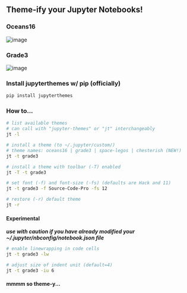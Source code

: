 ## Theme-ify your Jupyter Notebooks!

### Oceans16
![image](https://github.com/dunovank/jupyter-themes/blob/master/Screens/oceans16_nb.png?raw=true)

### Grade3
![image](https://github.com/dunovank/jupyter-themes/blob/master/Screens/grade3_nb.png?raw=true)

### Install jupyterthemes w/ pip (officially)
```sh
pip install jupyterthemes
```

### How to...
```sh
# list available themes
# can call with "jupyter-themes" or "jt" interchangeably
jt -l

# install a theme (to ~/.jupyter/custom/)
# theme names: oceans16 | grade3 | space-legos | chesterish (NEW!)
jt -t grade3

# install a theme with toolbar (-T) enabled
jt -T -t grade3

# set font (-f) and font-size (-fs) (defaults are Hack and 11)
jt -t grade3 -f Source-Code-Pro -fs 12

# restore (-r) default theme
jt -r
```

#### Experimental
***use with caution if you have already modified
your ~/.jupyter/nbconfig/notebook.json file***

```sh
# enable linewrapping in code cells
jt -t grade3 -lw

# adjust size of indent unit (default=4)
jt -t grade3 -iu 6
```

#### mmmm so theme-y...
